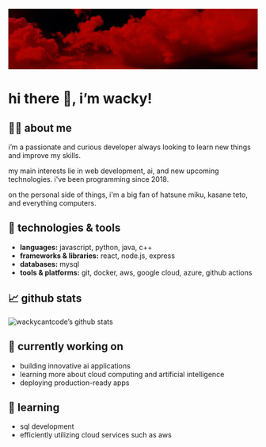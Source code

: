 ![red clouds](./redbannerv2.png)

# hi there 👋, i’m wacky!

## 🙋‍♂️ about me
i’m a passionate and curious developer always looking to learn new things and improve my skills. 

my main interests lie in web development, ai, and new upcoming technologies. i've been programming since 2018.

on the personal side of things, i'm a big fan of hatsune miku, kasane teto, and everything computers.

## 🔧 technologies & tools
- **languages:** javascript, python, java, c++
- **frameworks & libraries:** react, node.js, express
- **databases:** mysql
- **tools & platforms:** git, docker, aws, google cloud, azure, github actions

## 📈 github stats
![wackycantcode’s github stats](https://github-readme-stats.vercel.app/api?username=wackycantcode&show_icons=true&theme=dracula)

## 🔭 currently working on
- building innovative ai applications
- learning more about cloud computing and artificial intelligence
- deploying production-ready apps

## 🌱 learning
- sql development
- efficiently utilizing cloud services such as aws
